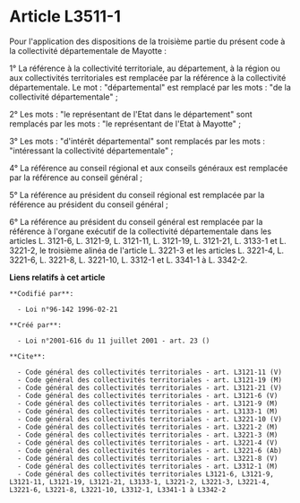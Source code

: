 # Article L3511-1

Pour l'application des dispositions de la troisième partie du présent code à la collectivité départementale de Mayotte :

1° La référence à la collectivité territoriale, au département, à la région ou aux collectivités territoriales est remplacée
par la référence à la collectivité départementale. Le mot : "départemental" est remplacé par les mots : "de la collectivité
départementale" ;

2° Les mots : "le représentant de l'Etat dans le département" sont remplacés par les mots : "le représentant de l'Etat à
Mayotte" ;

3° Les mots : "d'intérêt départemental" sont remplacés par les mots : "intéressant la collectivité départementale" ;

4° La référence au conseil régional et aux conseils généraux est remplacée par la référence au conseil général ;

5° La référence au président du conseil régional est remplacée par la référence au président du conseil général ;

6° La référence au président du conseil général est remplacée par la référence à l'organe exécutif de la collectivité
départementale dans les articles L. 3121-6, L. 3121-9, L. 3121-11, L. 3121-19, L. 3121-21, L. 3133-1 et L. 3221-2, le
troisième alinéa de l'article L. 3221-3 et les articles L. 3221-4, L. 3221-6, L. 3221-8, L. 3221-10, L. 3312-1 et L. 3341-1 à
L. 3342-2.

**Liens relatifs à cet article**

	**Codifié par**:

	  - Loi n°96-142 1996-02-21

	**Créé par**:

	  - Loi n°2001-616 du 11 juillet 2001 - art. 23 ()

	**Cite**:

	  - Code général des collectivités territoriales - art. L3121-11 (V)
	  - Code général des collectivités territoriales - art. L3121-19 (M)
	  - Code général des collectivités territoriales - art. L3121-21 (V)
	  - Code général des collectivités territoriales - art. L3121-6 (V)
	  - Code général des collectivités territoriales - art. L3121-9 (M)
	  - Code général des collectivités territoriales - art. L3133-1 (M)
	  - Code général des collectivités territoriales - art. L3221-10 (V)
	  - Code général des collectivités territoriales - art. L3221-2 (M)
	  - Code général des collectivités territoriales - art. L3221-3 (M)
	  - Code général des collectivités territoriales - art. L3221-4 (V)
	  - Code général des collectivités territoriales - art. L3221-6 (Ab)
	  - Code général des collectivités territoriales - art. L3221-8 (V)
	  - Code général des collectivités territoriales - art. L3312-1 (M)
	  - Code général des collectivités territoriales L3121-6, L3121-9, L3121-11, L3121-19, L3121-21, L3133-1, L3221-2, L3221-3, L3221-4, L3221-6, L3221-8, L3221-10, L3312-1, L3341-1 à L3342-2
